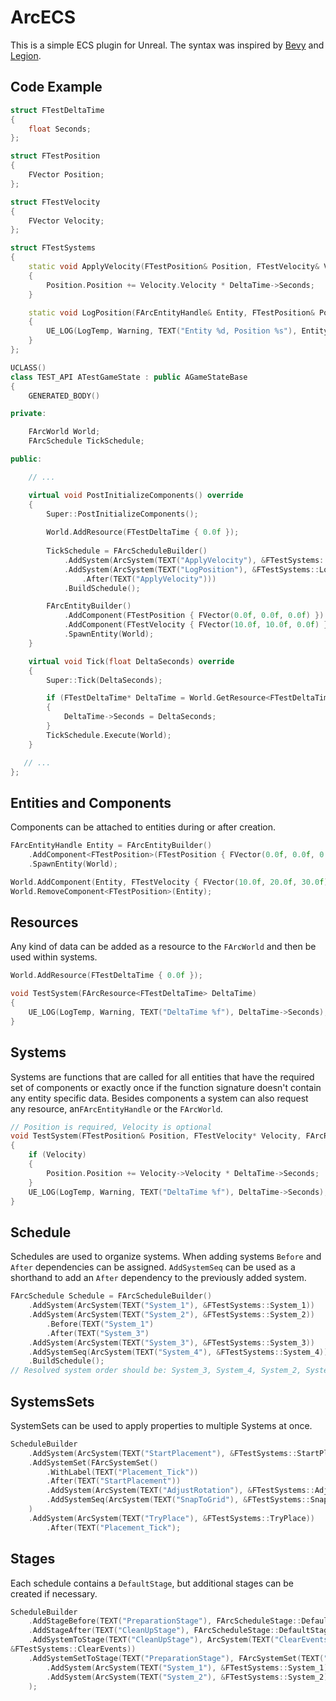 # ArcECS

This is a simple ECS plugin for Unreal. The syntax was inspired by [Bevy](https://github.com/bevyengine/bevy) and [Legion](https://github.com/amethyst/legion).

## Code Example

```cpp
struct FTestDeltaTime
{
	float Seconds;
};

struct FTestPosition
{
	FVector Position;
};

struct FTestVelocity
{
	FVector Velocity;
};

struct FTestSystems
{
	static void ApplyVelocity(FTestPosition& Position, FTestVelocity& Velocity, FArcResource<FTestDeltaTime> DeltaTime)
	{
		Position.Position += Velocity.Velocity * DeltaTime->Seconds;
	}

	static void LogPosition(FArcEntityHandle& Entity, FTestPosition& Position)
	{
		UE_LOG(LogTemp, Warning, TEXT("Entity %d, Position %s"), Entity.GetIndex(), *Position.Position.ToString());
	}
};

UCLASS()
class TEST_API ATestGameState : public AGameStateBase
{
	GENERATED_BODY()

private:

	FArcWorld World;
	FArcSchedule TickSchedule;

public:

	// ...

	virtual void PostInitializeComponents() override
	{
		Super::PostInitializeComponents();
	
		World.AddResource(FTestDeltaTime { 0.0f });
	
		TickSchedule = FArcScheduleBuilder()
			.AddSystem(ArcSystem(TEXT("ApplyVelocity"), &FTestSystems::ApplyVelocity))
			.AddSystem(ArcSystem(TEXT("LogPosition"), &FTestSystems::LogPosition)
				.After(TEXT("ApplyVelocity")))
			.BuildSchedule();

		FArcEntityBuilder()
			.AddComponent(FTestPosition { FVector(0.0f, 0.0f, 0.0f) })
			.AddComponent(FTestVelocity { FVector(10.0f, 10.0f, 0.0f) })
			.SpawnEntity(World);
	}

	virtual void Tick(float DeltaSeconds) override
	{
		Super::Tick(DeltaSeconds);

		if (FTestDeltaTime* DeltaTime = World.GetResource<FTestDeltaTime>())
		{
			DeltaTime->Seconds = DeltaSeconds;
		}
		TickSchedule.Execute(World);
	}

   // ...
};
```

## Entities and Components

Components can be attached to entities during or after creation.
```cpp
FArcEntityHandle Entity = FArcEntityBuilder()
	.AddComponent<FTestPosition>(FTestPosition { FVector(0.0f, 0.0f, 0.0f) })
	.SpawnEntity(World);

World.AddComponent(Entity, FTestVelocity { FVector(10.0f, 20.0f, 30.0f) });
World.RemoveComponent<FTestPosition>(Entity);
```

## Resources

Any kind of data can be added as a resource to the `FArcWorld` and then be used within systems.
```cpp
World.AddResource(FTestDeltaTime { 0.0f });

void TestSystem(FArcResource<FTestDeltaTime> DeltaTime)
{
	UE_LOG(LogTemp, Warning, TEXT("DeltaTime %f"), DeltaTime->Seconds);
}
```

## Systems

Systems are functions that are called for all entities that have the required set of components or exactly once if the function signature doesn't contain any entity specific data. Besides components a system can also request any resource, an`FArcEntityHandle` or the `FArcWorld`.
```cpp
// Position is required, Velocity is optional
void TestSystem(FTestPosition& Position, FTestVelocity* Velocity, FArcResource<FTestDeltaTime> DeltaTime)
{
	if (Velocity)
	{
		Position.Position += Velocity->Velocity * DeltaTime->Seconds;
	}
	UE_LOG(LogTemp, Warning, TEXT("DeltaTime %f"), DeltaTime->Seconds);
}
```
## Schedule

Schedules are used to organize systems. When adding systems `Before` and `After` dependencies can be assigned. `AddSystemSeq` can be used as a shorthand to add an `After` dependency to the previously added system.
```cpp
FArcSchedule Schedule = FArcScheduleBuilder()
	.AddSystem(ArcSystem(TEXT("System_1"), &FTestSystems::System_1))
	.AddSystem(ArcSystem(TEXT("System_2"), &FTestSystems::System_2))
		.Before(TEXT("System_1")
		.After(TEXT("System_3")
	.AddSystem(ArcSystem(TEXT("System_3"), &FTestSystems::System_3))
	.AddSystemSeq(ArcSystem(TEXT("System_4"), &FTestSystems::System_4))
	.BuildSchedule();
// Resolved system order should be: System_3, System_4, System_2, System_1
```

## SystemsSets

SystemSets can be used to apply properties to multiple Systems at once.
```cpp
ScheduleBuilder
	.AddSystem(ArcSystem(TEXT("StartPlacement"), &FTestSystems::StartPlacement))
	.AddSystemSet(FArcSystemSet()
		.WithLabel(TEXT("Placement_Tick"))
		.After(TEXT("StartPlacement"))
		.AddSystem(ArcSystem(TEXT("AdjustRotation"), &FTestSystems::AdjustRotation))
		.AddSystemSeq(ArcSystem(TEXT("SnapToGrid"), &FTestSystems::SnapToGrid))
	)
	.AddSystem(ArcSystem(TEXT("TryPlace"), &FTestSystems::TryPlace))
		.After(TEXT("Placement_Tick");
```

## Stages

Each schedule contains a `DefaultStage`, but additional stages can be created if necessary.
```cpp
ScheduleBuilder
	.AddStageBefore(TEXT("PreparationStage"), FArcScheduleStage::DefaultStage)
	.AddStageAfter(TEXT("CleanUpStage"), FArcScheduleStage::DefaultStage)
	.AddSystemToStage(TEXT("CleanUpStage"), ArcSystem(TEXT("ClearEvents"), 
&FTestSystems::ClearEvents))
	.AddSystemSetToStage(TEXT("PreparationStage"), FArcSystemSet(TEXT("PreparationSystems")
		.AddSystem(ArcSystem(TEXT("System_1"), &FTestSystems::System_1))
		.AddSystem(ArcSystem(TEXT("System_2"), &FTestSystems::System_2))
	);
```
